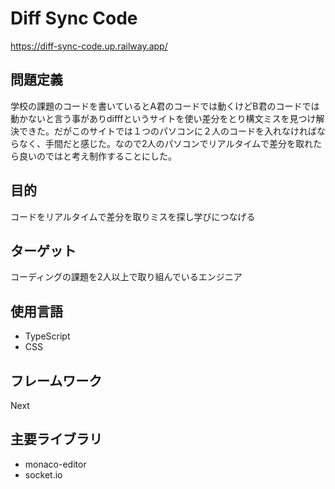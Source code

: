# Diff Sync Code

https://diff-sync-code.up.railway.app/

## 問題定義

学校の課題のコードを書いているとA君のコードでは動くけどB君のコードでは動かないと言う事がありdifffというサイトを使い差分をとり構文ミスを見つけ解決できた。だがこのサイトでは１つのパソコンに２人のコードを入れなければならなく、手間だと感じた。なので2人のパソコンでリアルタイムで差分を取れたら良いのではと考え制作することにした。

## 目的

コードをリアルタイムで差分を取りミスを探し学びにつなげる

## ターゲット

コーディングの課題を2人以上で取り組んでいるエンジニア

## 使用言語

- TypeScript
- CSS

## フレームワーク

Next

## 主要ライブラリ

- monaco-editor
- socket.io